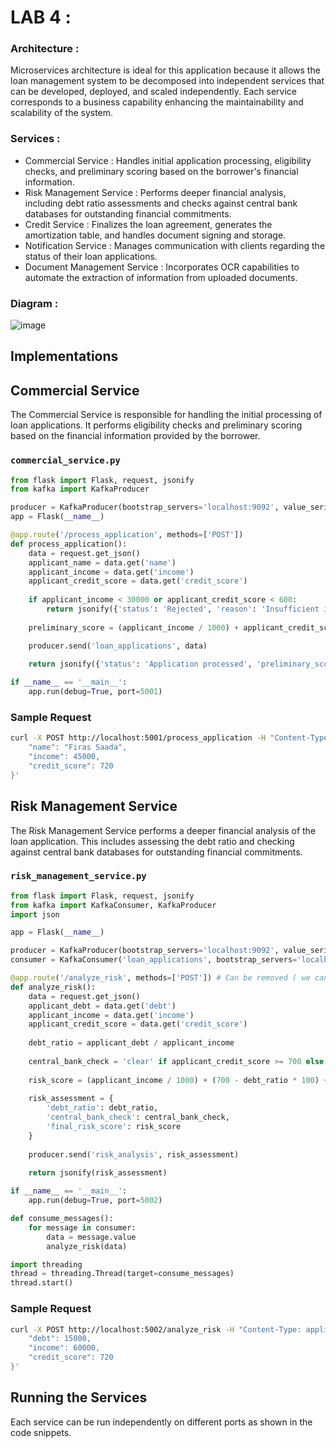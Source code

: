 # LAB 4 :

### Architecture  :
Microservices architecture is ideal for this application because it allows the loan management system to be decomposed into independent services that can be developed, deployed, and scaled independently.
Each service corresponds to a business capability enhancing the maintainability and scalability of the system.
### Services :
- Commercial Service : Handles initial application processing, eligibility checks, and preliminary scoring based on the borrower's financial information.
- Risk Management Service : Performs deeper financial analysis, including debt ratio assessments and checks against central bank databases for outstanding financial commitments.  
- Credit Service : Finalizes the loan agreement, generates the amortization table, and handles document signing and storage.
- Notification Service : Manages communication with clients regarding the status of their loan applications.
- Document Management Service : Incorporates OCR capabilities to automate the extraction of information from uploaded documents.
### Diagram :
![image](https://github.com/firassaada/Software-Architecture-Labs/assets/93882105/94a03c9d-f928-4f00-9d63-3864902d348f)


## Implementations
## Commercial Service
The Commercial Service is responsible for handling the initial processing of loan applications. It performs eligibility checks and preliminary scoring based on the financial information provided by the borrower.
### `commercial_service.py`
```python
from flask import Flask, request, jsonify
from kafka import KafkaProducer

producer = KafkaProducer(bootstrap_servers='localhost:9092', value_serializer=lambda v: json.dumps(v).encode('utf-8'))
app = Flask(__name__)

@app.route('/process_application', methods=['POST'])
def process_application():
    data = request.get_json()
    applicant_name = data.get('name')
    applicant_income = data.get('income')
    applicant_credit_score = data.get('credit_score')
    
    if applicant_income < 30000 or applicant_credit_score < 600:
        return jsonify({'status': 'Rejected', 'reason': 'Insufficient income or low credit score'}), 400
    
    preliminary_score = (applicant_income / 1000) + applicant_credit_score

    producer.send('loan_applications', data)
    
    return jsonify({'status': 'Application processed', 'preliminary_score': preliminary_score})

if __name__ == '__main__':
    app.run(debug=True, port=5001)
```
### Sample Request
```bash
curl -X POST http://localhost:5001/process_application -H "Content-Type: application/json" -d '{
    "name": "Firas Saada",
    "income": 45000,
    "credit_score": 720
}'
```
## Risk Management Service
The Risk Management Service performs a deeper financial analysis of the loan application. This includes assessing the debt ratio and checking against central bank databases for outstanding financial commitments.
### `risk_management_service.py`
```python
from flask import Flask, request, jsonify
from kafka import KafkaConsumer, KafkaProducer
import json

app = Flask(__name__)

producer = KafkaProducer(bootstrap_servers='localhost:9092', value_serializer=lambda v: json.dumps(v).encode('utf-8'))
consumer = KafkaConsumer('loan_applications', bootstrap_servers='localhost:9092', value_deserializer=lambda m: json.loads(m.decode('utf-8')))

@app.route('/analyze_risk', methods=['POST']) # Can be removed ( we can use a normal script rather than a Flask API )
def analyze_risk():
    data = request.get_json()
    applicant_debt = data.get('debt')
    applicant_income = data.get('income')
    applicant_credit_score = data.get('credit_score')
    
    debt_ratio = applicant_debt / applicant_income
    
    central_bank_check = 'clear' if applicant_credit_score >= 700 else 'issues found'
    
    risk_score = (applicant_income / 1000) + (700 - debt_ratio * 100) + applicant_credit_score
    
    risk_assessment = {
        'debt_ratio': debt_ratio,
        'central_bank_check': central_bank_check,
        'final_risk_score': risk_score
    }
    
    producer.send('risk_analysis', risk_assessment)
    
    return jsonify(risk_assessment)

if __name__ == '__main__':
    app.run(debug=True, port=5002)

def consume_messages():
    for message in consumer:
        data = message.value
        analyze_risk(data)

import threading
thread = threading.Thread(target=consume_messages)
thread.start()
```
### Sample Request
```bash
curl -X POST http://localhost:5002/analyze_risk -H "Content-Type: application/json" -d '{
    "debt": 15000,
    "income": 60000,
    "credit_score": 720
}'
```
## Running the Services
Each service can be run independently on different ports as shown in the code snippets.

